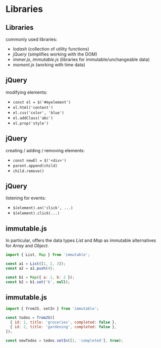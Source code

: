 # Libraries

## Libraries

commonly used libraries:

- _lodash_ (collection of utility functions)
- _jQuery_ (simplifies working with the DOM)
- _immer.js_, _immutable.js_ (libraries for immutable/unchangeable data)
- _moment.js_ (working with time data)

## jQuery

modifying elements:

- `const el = $('#myelement')`
- `el.html('content')`
- `el.css('color', 'blue')`
- `el.addClass('abc')`
- `el.prop('style')`

## jQuery

creating / adding / removing elements:

- `const newEl = $('<div>')`
- `parent.append(child)`
- `child.remove()`

## jQuery

listening for events:

- `$(element).on('click', ...)`
- `$(element).click(...)`

## immutable.js

In particular, offers the data types _List_ and _Map_ as immutable alternatives for _Array_ and _Object_.

```js
import { List, Map } from 'immutable';

const a1 = List([1, 2, 3]);
const a2 = a1.push(4);

const b1 = Map({ a: 1, b: 2 });
const b2 = b1.set('b', null);
```

## immutable.js

```js
import { fromJS, setIn } from 'immutable';

const todos = fromJS([
  { id: 1, title: 'groceries', completed: false },
  { id: 2, title: 'gardening', completed: false },
]);

const newTodos = todos.setIn([1, 'completed'], true);
```
